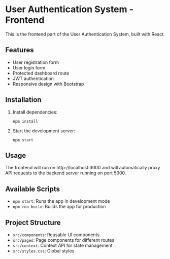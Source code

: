 # User Authentication System - Frontend

This is the frontend part of the User Authentication System, built with React.

## Features

- User registration form
- User login form
- Protected dashboard route
- JWT authentication
- Responsive design with Bootstrap

## Installation

1. Install dependencies:
   ```
   npm install
   ```

2. Start the development server:
   ```
   npm start
   ```

## Usage

The frontend will run on http://localhost:3000 and will automatically proxy API requests to the backend server running on port 5000.

## Available Scripts

- `npm start`: Runs the app in development mode
- `npm run build`: Builds the app for production

## Project Structure

- `src/components`: Reusable UI components
- `src/pages`: Page components for different routes
- `src/context`: Context API for state management
- `src/styles.css`: Global styles